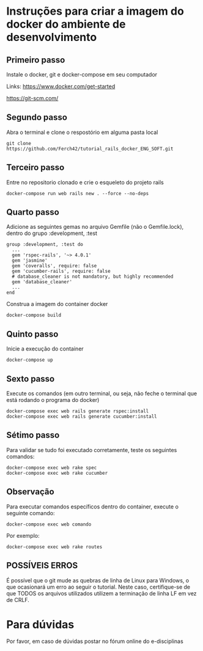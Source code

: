 # Instruções para criar a imagem do docker do ambiente de desenvolvimento

## Primeiro passo 
Instale o docker, git e docker-compose em seu computador

Links: 
https://www.docker.com/get-started

https://git-scm.com/

## Segundo passo 
Abra o terminal e clone o respostório em alguma pasta local

````
git clone https://github.com/Ferch42/tutorial_rails_docker_ENG_SOFT.git
````

## Terceiro passo 
Entre no repositorio clonado e crie o esqueleto do projeto rails

````
docker-compose run web rails new . --force --no-deps 
````

## Quarto passo 
Adicione as seguintes gemas no arquivo Gemfile (não o Gemfile.lock), dentro do grupo :development, :test

````
group :development, :test do
  ...
  gem 'rspec-rails', '~> 4.0.1'
  gem 'jasmine'
  gem 'coveralls', require: false  
  gem 'cucumber-rails', require: false
  # database_cleaner is not mandatory, but highly recommended
  gem 'database_cleaner'
  ...
end
````

Construa a imagem do container docker

````
docker-compose build
````

## Quinto passo 
Inicie a execução do container

````
docker-compose up
````

## Sexto passo 
Execute os comandos (em outro terminal, ou seja, não feche o terminal que está rodando o programa do docker)

````
docker-compose exec web rails generate rspec:install
docker-compose exec web rails generate cucumber:install
````

## Sétimo passo 
Para validar se tudo foi executado corretamente, teste os seguintes comandos:

````
docker-compose exec web rake spec
docker-compose exec web rake cucumber
````


## Observação
Para executar comandos específicos dentro do container, execute o seguinte comando: 

````
docker-compose exec web comando
````

Por exemplo:

````
docker-compose exec web rake routes
````

## POSSÍVEIS ERROS 
É possível que o git mude as quebras de linha de Linux para Windows, o que ocasionará um erro ao seguir o tutorial. Neste caso, certifique-se de que TODOS os arquivos utilizados utilizem a terminação de linha LF em vez de CRLF.

# Para dúvidas

Por favor, em caso de dúvidas postar no fórum online do e-disciplinas
